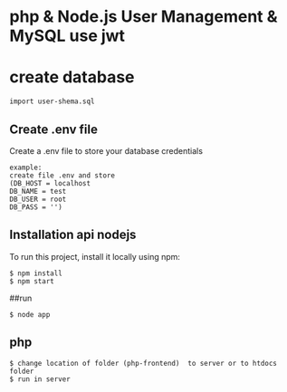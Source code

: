 # php & Node.js User Management & MySQL use jwt

# create database 
```
import user-shema.sql
```
## Create .env file
Create a .env file to store your database credentials

```
example:
create file .env and store
(DB_HOST = localhost
DB_NAME = test
DB_USER = root
DB_PASS = '')

```

## Installation api nodejs
To run this project, install it locally using npm:
```
$ npm install
$ npm start
```
##run 
```
$ node app
```
## php 
```
$ change location of folder (php-frontend)  to server or to htdocs folder
$ run in server
```



